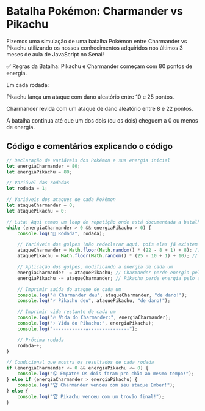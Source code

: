 # Batalha Pokémon: Charmander vs Pikachu
Fizemos uma simulação de uma batalha Pokémon entre Charmander vs Pikachu utilizando os nossos conhecimentos adquiridos nos últimos 3 meses de aula de JavaScript no Senai!

✅ Regras da Batalha:
Pikachu e Charmander começam com 80 pontos de energia.

Em cada rodada:

Pikachu lança um ataque com dano aleatório entre 10 e 25 pontos.

Charmander revida com um ataque de dano aleatório entre 8 e 22 pontos.

A batalha continua até que um dos dois (ou os dois) cheguem a 0 ou menos de energia.

## Código e comentários explicando o código

```javascript
// Declaração de variáveis dos Pokémon e sua energia inicial
let energiaCharmander = 80;
let energiaPikachu = 80;

// Variável das rodadas
let rodada = 1;

// Variáveis dos ataques de cada Pokémon
let ataqueCharmander = 0;
let ataquePikachu = 0;

// Luta! Aqui temos um loop de repetição onde está documentada a batalha épica entre os dois pokémons, o looping para quando a energia de um deles chegar a 0
while (energiaCharmander > 0 && energiaPikachu > 0) {
    console.log("🔁 Rodada", rodada);

    // Variáveis dos golpes (não redeclarar aqui, pois elas já existem fora do loop)
    ataqueCharmander = Math.floor(Math.random() * (22 - 8 + 1) + 8); // Ataque de Charmander entre 8 e 22
    ataquePikachu = Math.floor(Math.random() * (25 - 10 + 1) + 10); // Ataque de Pikachu entre 10 e 25

    // Aplicação dos golpes, modificando a energia de cada um
    energiaCharmander -= ataquePikachu; // Charmander perde energia pelo ataque de Pikachu
    energiaPikachu -= ataqueCharmander; // Pikachu perde energia pelo ataque de Charmander

    // Imprimir saída do ataque de cada um
    console.log("🔥 Charmander deu", ataqueCharmander, "de dano!");
    console.log("⚡ Pikachu deu", ataquePikachu, "de dano!");

    // Imprimir vida restante de cada um
    console.log("🔥 Vida do Charmander:", energiaCharmander);
    console.log("⚡ Vida do Pikachu:", energiaPikachu);
    console.log("------------★---------------");

    // Próxima rodada
    rodada++;
}

// Condicional que mostra os resultados de cada rodada
if (energiaCharmander <= 0 && energiaPikachu <= 0) {
    console.log("😮 Empate! Os dois foram pro chão ao mesmo tempo!");
} else if (energiaCharmander > energiaPikachu) {
    console.log("🏆 Charmander venceu com seu ataque Ember!");
} else {
    console.log("🏆 Pikachu venceu com um trovão final!");
}
